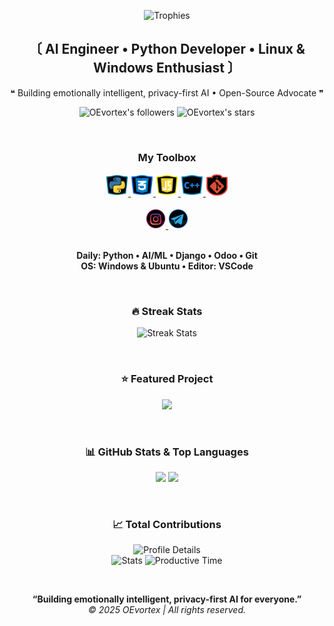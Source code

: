<!-- OEvortex GitHub Profile README -->

<p align="center">
  <img src="https://github-profile-trophy.vercel.app/?username=OEvortex&no-bg=true&no-frame=true&column=6&row=1&margin-w=10&theme=matrix" alt="Trophies" />
</p>

<h2 align="center"><b>〔 AI Engineer • Python Developer • Linux & Windows Enthusiast 〕</b></h2>
<p align="center">❝ Building emotionally intelligent, privacy-first AI • Open-Source Advocate ❞</p>

<p align="center">
  <img alt="OEvortex's followers" src="https://img.shields.io/github/followers/OEvortex?color=36ba01&label=Followers&logo=github&style=flat-square">
  <img alt="OEvortex's stars" src="https://img.shields.io/github/stars/OEvortex?color=36ba01&label=Stars&logo=github&style=flat-square">
</p>

<br>

<!-- Languages & Tools Badges (AwesomeBadges) -->
<div align="center">
  <h3>My Toolbox</h3>
  <a href="https://www.python.org/">
    <img src="https://github.com/Kourva/AwesomeBadges/blob/main/Badges/languages/python.png?raw=true" alt="Python" height="36">
  </a>
  <a href="https://en.wikipedia.org/wiki/CSS">
    <img src="https://github.com/Kourva/AwesomeBadges/blob/main/Badges/languages/css.png?raw=true" alt="CSS" height="36">
  </a>
  <a href="https://www.javascript.com/">
    <img src="https://github.com/Kourva/AwesomeBadges/blob/main/Badges/languages/js.png?raw=true" alt="JavaScript" height="36">
  </a>
  <a href="https://isocpp.org/">
    <img src="https://github.com/Kourva/AwesomeBadges/blob/main/Badges/languages/cpp.png?raw=true" alt="C++" height="36">
  </a>
  <a href="https://git-scm.com/">
    <img src="https://github.com/Kourva/AwesomeBadges/blob/main/Badges/tools/git.png?raw=true" alt="Git" height="36">
  </a>
</div>

<br>

<!-- Social Badges -->
<div align="center">
  <a href="https://www.instagram.com/oevortex/">
    <img src="https://github.com/Kourva/AwesomeBadges/blob/main/Badges/social/instagram.png?raw=true" alt="Instagram" height="32">
  </a>
  <a href="https://t.me/official_helpingai">
    <img src="https://github.com/Kourva/AwesomeBadges/blob/main/Badges/social/telegram.png?raw=true" alt="Telegram" height="32">
  </a>
</div>

<br>

<p align="center"><b>
  Daily: Python • AI/ML • Django • Odoo • Git<br>
  OS: Windows & Ubuntu • Editor: VSCode
</b></p>

<br>

<h3 align="center">🔥 Streak Stats</h3>
<p align="center">
  <img src="https://streak-stats.demolab.com?user=OEvortex&theme=transparent&hide_border=true&border_radius=10&locale=en&mode=weekly&card_width=800&background=00000000&ring=36ba01&currStreakLabel=ffffff&fire=ffffff&stroke=36ba01&sideLabels=ffffff&theme=hacker" alt="Streak Stats" />
</p>

<br>

<h3 align="center">⭐ Featured Project</h3>
<p align="center">
  <a href="https://github.com/OEvortex/Webscout">
    <img src="https://github-readme-stats-git-masterrstaa-rickstaa.vercel.app/api/pin/?username=OEvortex&repo=Webscout&theme=transparent&show_owner=false&border_color=000000&title_color=000000&text_color=020202&border_radius=10&bg_color=0,00e9ff,3bcf05,00e9ff" />
  </a>
</p>

<br>

<h3 align="center">📊 GitHub Stats & Top Languages</h3>
<p align="center">
  <img src="https://github-readme-stats.vercel.app/api?username=OEvortex&show_icons=true&theme=transparent&bg-color=00000000&hide_border=false&title_color=ffffff&text_color=3bcf05&count_private=true&locale=en&rank_icon=percentile&border_color=00000000&border_radius=10&line_height=25&&show=reviews,discussions_started,discussions_answered&include_all_commits=true&text_bold=true" />
  <img src="https://github-readme-stats.vercel.app/api/top-langs/?username=OEvortex&langs_count=15&layout=compact&hide_border=false&theme=transparent&locale=en&title_color=ffffff&text_color=3bcf05&card_width=350&border_color=00000000&border_radius=10&line_height=30" />
</p>

<br>

<!-- Total Contributions (Lines changed) -->
<h3 align="center">📈 Total Contributions</h3>
<p align="center">
  <!-- GitHub Profile Summary Cards (includes lines of code changed and more) -->
  <img src="https://github-profile-summary-cards.vercel.app/api/cards/profile-details?username=OEvortex&theme=github_dark" alt="Profile Details" /><br>
  <img src="https://github-profile-summary-cards.vercel.app/api/cards/stats?username=OEvortex&theme=github_dark" alt="Stats" />
  <img src="https://github-profile-summary-cards.vercel.app/api/cards/productive-time?username=OEvortex&theme=github_dark&utcOffset=8" alt="Productive Time" />
</p>

<br>

<p align="center">
  <b>“Building emotionally intelligent, privacy-first AI for everyone.”</b><br>
  <i>© 2025 OEvortex | All rights reserved.</i>
</p>
